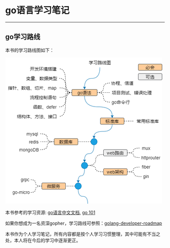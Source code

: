 # go语言学习笔记
---

## go学习路线

本书的学习路线图如下：

![Fig0 Roadmap](src/assets/go-roadmap.png)

本书参考的学习资源: [go语言中文文档](https://www.topgoer.com/), [go 101](https://go101.org/article/101.html)

如果你想成为一名资深gopher，学习路线可参照：[golang-developer-roadmap](https://github.com/Alikhll/golang-developer-roadmap.git)

本书作为个人学习笔记，所有内容都是按个人学习习惯整理，其中可能有不当之处，本人将在今后的学习中逐渐更正。

